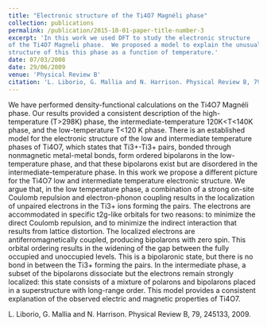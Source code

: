 ```yaml
---
title: "Electronic structure of the Ti4O7 Magnéli phase"
collection: publications
permalink: /publication/2015-10-01-paper-title-number-3
excerpt: 'In this work we used DFT to study the electronic structure
of the Ti4O7 Magneli phase.  We proposed a model to explain the unusual behaviour of the electronic 
structure of this this phase as a function of temperature.'    
date: 07/03/2008
date: 29/06/2009
venue: 'Physical Review B'
citation: 'L. Liborio, G. Mallia and N. Harrison. Physical Review B, 79, 245133, 2009'
---
```

We have performed density-functional calculations on the Ti4O7 Magnéli phase. Our results provided a
consistent description of the high-temperature (T>298K) phase, the intermediate-temperature 120K<T<140K 
phase, and the low-temperature T<120 K phase. There is an established model for the electronic structure
of the low and intermediate temperature phases of Ti4O7, which states that Ti3+-Ti3+ pairs, bonded through
nonmagnetic metal-metal bonds, form ordered bipolarons in the low-temperature phase, and that these bipolarons
exist but are disordered in the intermediate-temperature phase. In this work we propose a different
picture for the Ti4O7 low and intermediate temperature electronic structure. We argue that, in the low temperature
phase, a combination of a strong on-site Coulomb repulsion and electron-phonon coupling results
in the localization of unpaired electrons in the Ti3+ ions forming the pairs. The electrons are accommodated in
specific t2g-like orbitals for two reasons: to minimize the direct Coulomb repulsion, and to minimize the
indirect interaction that results from lattice distortion. The localized electrons are antiferromagnetically
coupled, producing bipolarons with zero spin. This orbital ordering results in the widening of the gap between
the fully occupied and unoccupied levels. This is a bipolaronic state, but there is no bond in between the Ti3+
forming the pairs. In the intermediate phase, a subset of the bipolarons dissociate but the electrons remain
strongly localized: this state consists of a mixture of polarons and bipolarons placed in a superstructure with
long-range order. This model provides a consistent explanation of the observed electric and magnetic properties
of Ti4O7.

L. Liborio, G. Mallia and N. Harrison. Physical Review B, 79, 245133, 2009.
